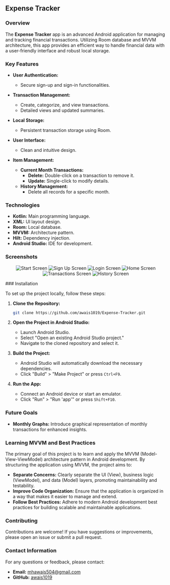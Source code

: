## Expense Tracker

### Overview

The **Expense Tracker** app is an advanced Android application for managing and tracking financial transactions. Utilizing Room database and MVVM architecture, this app provides an efficient way to handle financial data with a user-friendly interface and robust local storage.

### Key Features

- **User Authentication:**
  - Secure sign-up and sign-in functionalities.

- **Transaction Management:**
  - Create, categorize, and view transactions.
  - Detailed views and updated summaries.

- **Local Storage:**
  - Persistent transaction storage using Room.

- **User Interface:**
  - Clean and intuitive design.

- **Item Management:**
  - **Current Month Transactions:**
    - **Delete:** Double-click on a transaction to remove it.
    - **Update:** Single-click to modify details.
  - **History Management:**
    - Delete all records for a specific month.

### Technologies

- **Kotlin:** Main programming language.
- **XML:** UI layout design.
- **Room:** Local database.
- **MVVM:** Architecture pattern.
- **Hilt:** Dependency injection.
- **Android Studio:** IDE for development.

### Screenshots

<p align="center">
  <img src="ScreenShots/startScreen.jpg" alt="Start Screen"/>
  <img src="ScreenShots/SignUpScreen.jpg" alt="Sign Up Screen"/>
  <img src="ScreenShots/LoginScreen.jpg" alt="Login Screen"/>
  <img src="ScreenShots/homeScreen.jpg" alt="Home Screen"/>
  <img src="ScreenShots/transactionScreen.jpg" alt="Transactions Screen"/>
  <img src="ScreenShots/historyScreen.jpg" alt="History Screen"/>
</p>
### Installation

To set up the project locally, follow these steps:

1. **Clone the Repository:**

   ```sh
   git clone https://github.com/awais1019/Expense-Tracker.git
   ```

2. **Open the Project in Android Studio:**

   - Launch Android Studio.
   - Select "Open an existing Android Studio project."
   - Navigate to the cloned repository and select it.

3. **Build the Project:**

   - Android Studio will automatically download the necessary dependencies.
   - Click "Build" > "Make Project" or press `Ctrl+F9`.

4. **Run the App:**
   - Connect an Android device or start an emulator.
   - Click "Run" > "Run 'app'" or press `Shift+F10`.


### Future Goals

- **Monthly Graphs:** Introduce graphical representation of monthly transactions for enhanced insights.

### Learning MVVM and Best Practices

The primary goal of this project is to learn and apply the MVVM (Model-View-ViewModel) architecture pattern in Android development. By structuring the application using MVVM, the project aims to:

- **Separate Concerns:** Clearly separate the UI (View), business logic (ViewModel), and data (Model) layers, promoting maintainability and testability.
- **Improve Code Organization:** Ensure that the application is organized in a way that makes it easier to manage and extend.
- **Follow Best Practices:** Adhere to modern Android development best practices for building scalable and maintainable applications.

### Contributing

Contributions are welcome! If you have suggestions or improvements, please open an issue or submit a pull request.

### Contact Information

For any questions or feedback, please contact:

- **Email:** mhawais504@gmail.com
- **GitHub:** [awais1019](https://github.com/awais1019)
